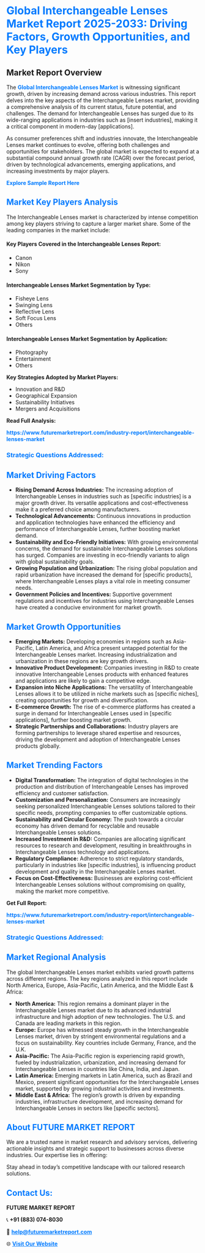 <h1 style="color: #007BFF;">Global Interchangeable Lenses Market Report 2025-2033: Driving Factors, Growth Opportunities, and Key Players</h1>

<section id="overview">
<h2>Market Report Overview</h2>
<p>The <a href="https://www.futuremarketreport.com/industry-report/interchangeable-lenses-market" style="color: #007BFF; text-decoration: none;"><strong>Global Interchangeable Lenses Market</strong></a> is witnessing significant growth, driven by increasing demand across various industries. This report delves into the key aspects of the Interchangeable Lenses market, providing a comprehensive analysis of its current status, future potential, and challenges. The demand for Interchangeable Lenses has surged due to its wide-ranging applications in industries such as [insert industries], making it a critical component in modern-day [applications].</p>
<p>As consumer preferences shift and industries innovate, the Interchangeable Lenses market continues to evolve, offering both challenges and opportunities for stakeholders. The global market is expected to expand at a substantial compound annual growth rate (CAGR) over the forecast period, driven by technological advancements, emerging applications, and increasing investments by major players.</p>
</section>

<section id="overview">
<p><a href="https://www.futuremarketreport.com/request-sample/reportId=55549" style="color: #007BFF; text-decoration: none;"><strong>Explore Sample Report Here</strong></a></p>
</section>

<section id="key-players">
<h2 style="color: #007BFF;">Market Key Players Analysis</h2>
<p>The Interchangeable Lenses market is characterized by intense competition among key players striving to capture a larger market share. Some of the leading companies in the market include:</p>
<h4>Key Players Covered in the Interchangeable Lenses Report:</h4>
<ul><li>Canon</li><li>Nikon</li><li>Sony</li></ul>
<h4>Interchangeable Lenses Market Segmentation by Type:</h4>
<ul><li>Fisheye Lens</li><li>Swinging Lens</li><li>Reflective Lens</li><li>Soft Focus Lens</li><li>Others</li></ul>

<h4>Interchangeable Lenses Market Segmentation by Application:</h4>
<ul><li>Photography</li><li>Entertainment</li><li>Others</li></ul>
<p><strong>Key Strategies Adopted by Market Players:</strong></p>
<ul>
<li>Innovation and R&D</li>
<li>Geographical Expansion</li>
<li>Sustainability Initiatives</li>
<li>Mergers and Acquisitions</li>
</ul>
</section>

<section>
<p><strong>Read Full Analysis: </strong></p><a href="https://www.futuremarketreport.com/industry-report/interchangeable-lenses-market" style="color: #007BFF; text-decoration: none;"><strong>https://www.futuremarketreport.com/industry-report/interchangeable-lenses-market</strong></a>
<h3 style="color: #007BFF;">Strategic Questions Addressed:</h3>
</section>

<section id="driving-factors">
<h2 style="color: #007BFF;">Market Driving Factors</h2>
<ul>
<li><strong>Rising Demand Across Industries:</strong> The increasing adoption of Interchangeable Lenses in industries such as [specific industries] is a major growth driver. Its versatile applications and cost-effectiveness make it a preferred choice among manufacturers.</li>
<li><strong>Technological Advancements:</strong> Continuous innovations in production and application technologies have enhanced the efficiency and performance of Interchangeable Lenses, further boosting market demand.</li>
<li><strong>Sustainability and Eco-Friendly Initiatives:</strong> With growing environmental concerns, the demand for sustainable Interchangeable Lenses solutions has surged. Companies are investing in eco-friendly variants to align with global sustainability goals.</li>
<li><strong>Growing Population and Urbanization:</strong> The rising global population and rapid urbanization have increased the demand for [specific products], where Interchangeable Lenses plays a vital role in meeting consumer needs.</li>
<li><strong>Government Policies and Incentives:</strong> Supportive government regulations and incentives for industries using Interchangeable Lenses have created a conducive environment for market growth.</li>
</ul>
</section>

<section id="growth-opportunities">
<h2 style="color: #007BFF;">Market Growth Opportunities</h2>
<ul>
<li><strong>Emerging Markets:</strong> Developing economies in regions such as Asia-Pacific, Latin America, and Africa present untapped potential for the Interchangeable Lenses market. Increasing industrialization and urbanization in these regions are key growth drivers.</li>
<li><strong>Innovative Product Development:</strong> Companies investing in R&D to create innovative Interchangeable Lenses products with enhanced features and applications are likely to gain a competitive edge.</li>
<li><strong>Expansion into Niche Applications:</strong> The versatility of Interchangeable Lenses allows it to be utilized in niche markets such as [specific niches], creating opportunities for growth and diversification.</li>
<li><strong>E-commerce Growth:</strong> The rise of e-commerce platforms has created a surge in demand for Interchangeable Lenses used in [specific applications], further boosting market growth.</li>
<li><strong>Strategic Partnerships and Collaborations:</strong> Industry players are forming partnerships to leverage shared expertise and resources, driving the development and adoption of Interchangeable Lenses products globally.</li>
</ul>
</section>

<section id="trending-factors">
<h2 style="color: #007BFF;">Market Trending Factors</h2>
<ul>
<li><strong>Digital Transformation:</strong> The integration of digital technologies in the production and distribution of Interchangeable Lenses has improved efficiency and customer satisfaction.</li>
<li><strong>Customization and Personalization:</strong> Consumers are increasingly seeking personalized Interchangeable Lenses solutions tailored to their specific needs, prompting companies to offer customizable options.</li>
<li><strong>Sustainability and Circular Economy:</strong> The push towards a circular economy has driven demand for recyclable and reusable Interchangeable Lenses solutions.</li>
<li><strong>Increased Investment in R&D:</strong> Companies are allocating significant resources to research and development, resulting in breakthroughs in Interchangeable Lenses technology and applications.</li>
<li><strong>Regulatory Compliance:</strong> Adherence to strict regulatory standards, particularly in industries like [specific industries], is influencing product development and quality in the Interchangeable Lenses market.</li>
<li><strong>Focus on Cost-Effectiveness:</strong> Businesses are exploring cost-efficient Interchangeable Lenses solutions without compromising on quality, making the market more competitive.</li>
</ul>
</section>

<section>
<p><strong>Get Full Report: </strong></p><a href="https://www.futuremarketreport.com/industry-report/interchangeable-lenses-market" style="color: #007BFF; text-decoration: none;"><strong>https://www.futuremarketreport.com/industry-report/interchangeable-lenses-market</strong></a>
<h3 style="color: #007BFF;">Strategic Questions Addressed:</h3>
</section>


<section id="regional-analysis">
<h2 style="color: #007BFF;">Market Regional Analysis</h2>
<p>The global Interchangeable Lenses market exhibits varied growth patterns across different regions. The key regions analyzed in this report include North America, Europe, Asia-Pacific, Latin America, and the Middle East & Africa:</p>
<ul>
<li><strong>North America:</strong> This region remains a dominant player in the Interchangeable Lenses market due to its advanced industrial infrastructure and high adoption of new technologies. The U.S. and Canada are leading markets in this region.</li>
<li><strong>Europe:</strong> Europe has witnessed steady growth in the Interchangeable Lenses market, driven by stringent environmental regulations and a focus on sustainability. Key countries include Germany, France, and the U.K.</li>
<li><strong>Asia-Pacific:</strong> The Asia-Pacific region is experiencing rapid growth, fueled by industrialization, urbanization, and increasing demand for Interchangeable Lenses in countries like China, India, and Japan.</li>
<li><strong>Latin America:</strong> Emerging markets in Latin America, such as Brazil and Mexico, present significant opportunities for the Interchangeable Lenses market, supported by growing industrial activities and investments.</li>
<li><strong>Middle East & Africa:</strong> The region’s growth is driven by expanding industries, infrastructure development, and increasing demand for Interchangeable Lenses in sectors like [specific sectors].</li>
</ul>
</section>

<footer>
<h2 style="color: #007BFF;">About FUTURE MARKET REPORT</h2>
<p>We are a trusted name in market research and advisory services, delivering actionable insights and strategic support to businesses across diverse industries. Our expertise lies in offering:</p>

<p>Stay ahead in today’s competitive landscape with our tailored research solutions.</p>

<h2 style="color: #007BFF;">Contact Us:</h2>
<p><strong>FUTURE MARKET REPORT</strong></p>
<p>📞 <strong>+91 (883) 074-8030</strong></p>
<p>📧 <strong><a href="mailto:help@futuremarketreport.com" style="color: #007BFF;">help@futuremarketreport.com</a></strong></p>
<p>🌐 <strong><a href="https://www.futuremarketreport.com/" style="color: #007BFF;">Visit Our Website</a></strong></p>
</footer>
